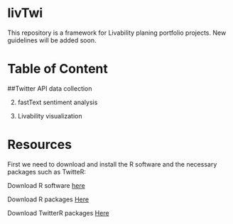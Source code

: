 # livTwi
This repository is a framework for Livability planing portfolio projects. New guidelines will be added soon.

# Table of Content
##Twitter API data collection

2. fastText sentiment analysis

3. Livability visualization

# Resources

First we need to download and install the R software and the necessary packages such as TwitteR:

Download R software [here](https://cran.r-project.org/bin/macosx/)

Download R packages [Here](https://cran.r-project.org/web/packages/nat/vignettes/Installation.html)

Download TwitterR packages [Here]( )
